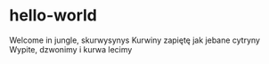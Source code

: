 # hello-world

Welcome in jungle, skurwysynys
Kurwiny zapiętę jak jebane cytryny
Wypite, dzwonimy i kurwa lecimy
